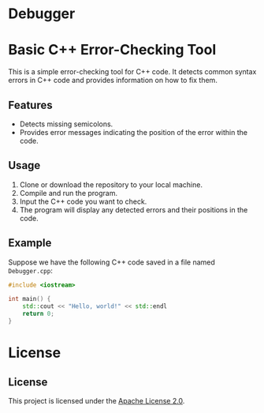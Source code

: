 # Debugger

# Basic C++ Error-Checking Tool

This is a simple error-checking tool for C++ code. It detects common syntax errors in C++ code and provides information on how to fix them.

## Features

- Detects missing semicolons.
- Provides error messages indicating the position of the error within the code.

## Usage

1. Clone or download the repository to your local machine.
2. Compile and run the program.
3. Input the C++ code you want to check.
4. The program will display any detected errors and their positions in the code.

## Example

Suppose we have the following C++ code saved in a file named `Debugger.cpp`:

```cpp
#include <iostream>

int main() {
    std::cout << "Hello, world!" << std::endl
    return 0;
}
```

# License

## License

This project is licensed under the [Apache License 2.0](LICENSE).
